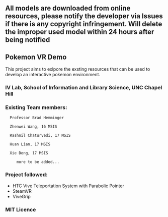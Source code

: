 ## All models are downloaded from online resources, please notify the developer via Issues if there is any copyright infringement. Will delete the improper used model within 24 hours after being notified

## Pokemon VR Demo
This project aims to exlpore the exsting resources that can be used to develop an interactive pokemon environment. 

### IV Lab, School of Information and Library Science, UNC Chapel Hill

### Existing Team members:
      Professor Brad Hemminger

      Zhenwei Wang, 16 MSIS

      Rashnil Chaturvedi, 17 MSIS

      Huan Lian, 17 MSIS

      Xie Dong, 17 MSIS

         more to be added... 

### Project followed:
- HTC Vive Teleportation System with Parabolic Pointer
- SteamVR
- ViveGrip

### MIT Licence
